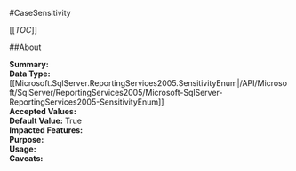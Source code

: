 #CaseSensitivity

[[_TOC_]]

##About

**Summary:** <remarks />  
**Data Type:** [[Microsoft.SqlServer.ReportingServices2005.SensitivityEnum|/API/Microsoft/SqlServer/ReportingServices2005/Microsoft-SqlServer-ReportingServices2005-SensitivityEnum]]  
**Accepted Values:**   
**Default Value:** True  
**Impacted Features:**   
**Purpose:**   
**Usage:**   
**Caveats:**   

